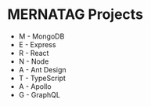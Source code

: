 # MERNATAG Projects

- M - MongoDB
- E - Express
- R - React
- N - Node
- A - Ant Design
- T - TypeScript
- A - Apollo
- G - GraphQL
